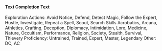 #### Text Completion Text 
Exploration Actions:
Avoid Notice, Defend, Detect Magic, Follow the Expert, Hustle, Investigate, Repeat a Spell, Scout, Search 
Skills 
Acrobatics, Arcana, Athletics, Crafting, Deception, Diplomacy, Intimidation, Lore, Medicine, Nature, Occultism, Performance, Religion, Society, Stealth, Survival, Thievery
Proficiency:
Untrained, Trained, Expert, Master, Legendary
Other: 
DC, AC